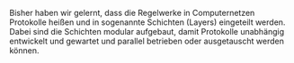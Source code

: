 Bisher haben wir gelernt, dass die Regelwerke in Computernetzen Protokolle heißen und in sogenannte Schichten (Layers) eingeteilt werden.
Dabei sind die Schichten modular aufgebaut, damit Protokolle unabhängig entwickelt und gewartet und parallel betrieben oder ausgetauscht werden können.


